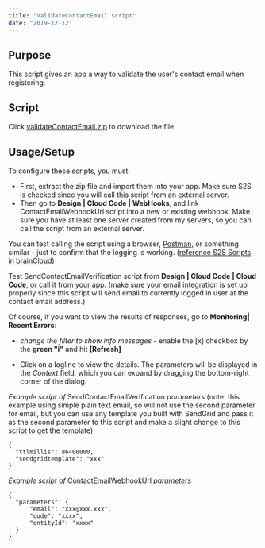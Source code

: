```yaml
---
title: "ValidateContactEmail script"
date: "2019-12-12"
---
```


## Purpose

This script gives an app a way to validate the user's contact email when registering.

## Script

Click [validateContactEmail.zip](https://getbraincloud.com/apidocs/wp-content/uploads/2019/12/validateContactEmail.zip) to download the file.

## Usage/Setup

To configure these scripts, you must:

- First, extract the zip file and import them into your app. Make sure S2S is checked since you will call this script from an external server.
- Then go to **Design | Cloud Code | WebHooks**, and link ContactEmailWebhookUrl script into a new or existing webhook. Make sure you have at least one server created from my servers, so you can call the script from an external server.

You can test calling the script using a browser, [Postman](https://www.getpostman.com/), or something similar - just to confirm that the logging is working. ([reference S2S Scripts in brainCloud](https://getbraincloud.com/apidocs/cloud-code-central/cloud-code-tutorials/s2s-cloud-code-scripts/))

Test SendContactEmailVerification script from **Design | Cloud Code | Cloud Code**, or call it from your app. (make sure your email integration is set up properly since this script will send email to currently logged in user at the contact email address.)

Of course, if you want to view the results of responses, go to **Monitoring| Recent Errors**:

- _change the filter to show info messages_ - enable the \[x\] checkbox by the **green "i"** and hit **\[Refresh\]**

- Click on a logline to view the details. The parameters will be displayed in the _Context_ field, which you can expand by dragging the bottom-right corner of the dialog.

_Example script of_ SendContactEmailVerification _parameters_ (note: this example using simple plain text email, so will not use the second parameter for email, but you can use any template you built with SendGrid and pass it as the second parameter to this script and make a slight change to this script to get the template)

```
{
  "ttlmillis": 86400000,
  "sendgridtemplate": "xxx"
}
```

_Example script of_ ContactEmailWebhookUrl _parameters_

```
{
  "parameters": {
      "email": "xxx@xxx.xxx",
      "code": "xxxx",
      "entityId": "xxxx"
  }
}
```
